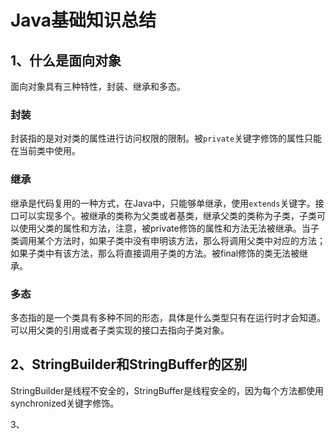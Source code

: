 # Java基础知识总结

## 1、什么是面向对象

面向对象具有三种特性，封装、继承和多态。

### 封装

封装指的是对对类的属性进行访问权限的限制。被`private`关键字修饰的属性只能在当前类中使用。

### 继承

继承是代码复用的一种方式，在Java中，只能够单继承，使用`extends`关键字。接口可以实现多个。被继承的类称为父类或者基类，继承父类的类称为子类，子类可以使用父类的属性和方法，注意，被private修饰的属性和方法无法被继承。当子类调用某个方法时，如果子类中没有申明该方法，那么将调用父类中对应的方法；如果子类中有该方法，那么将直接调用子类的方法。被final修饰的类无法被继承。

### 多态

多态指的是一个类具有多种不同的形态，具体是什么类型只有在运行时才会知道。可以用父类的引用或者子类实现的接口去指向子类对象。

## 2、StringBuilder和StringBuffer的区别

StringBuilder是线程不安全的，StringBuffer是线程安全的，因为每个方法都使用synchronized关键字修饰。

3、